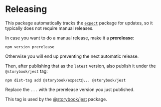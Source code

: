 # Releasing

This package automatically tracks the [`expect`](https://www.npmjs.com/package/expect) package for updates, so it typically does not require manual releases.

In case you want to do a manual release, make it a **prerelease**:

```
npm version prerelease
```

Otherwise you will end up preventing the next automatic release.

Then, after publishing that as the `latest` version, also publish it under the `@storybook/jest` tag:

```
npm dist-tag add @storybook/expect@... @storybook/jest
```

Replace the `...` with the prerelease version you just published.

This tag is used by the [@storybook/jest](https://www.npmjs.com/package/@storybook/jest) package.
